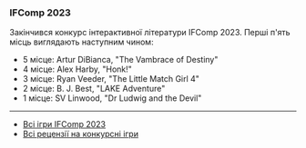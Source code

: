 ### IFComp 2023

Закінчився конкурс інтерактивної літератури IFComp 2023. Перші п'ять місць виглядають наступним чином:

- 5 місце: Artur DiBianca, "The Vambrace of Destiny"
- 4 місце: Alex Harby, "Honk!"
- 3 місце: Ryan Veeder, "The Little Match Girl 4"
- 2 місце: B. J. Best, "LAKE Adventure"
- 1 місце: SV Linwood, "Dr Ludwig and the Devil"

---
- [Всі ігри IFComp 2023](https://ifcomp.org/comp/2023)
- [Всі рецензії на конкурсні ігри](https://docs.google.com/spreadsheets/d/15NCxKS-bI3kcLbl-lrtn5-mAAV_WP45t7JyENFq7f08/edit#gid=0)

